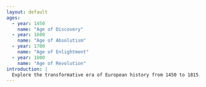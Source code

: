 ```yaml
---
layout: default
ages:
  - year: 1450
    name: "Age of Discovery"
  - year: 1600
    name: "Age of Absolutism"
  - year: 1700
    name: "Age of Enlightment"
  - year: 1800
    name: "Age of Revolution"
introduction: |
  Explore the transformative era of European history from 1450 to 1815, a period that bridges the late Middle Ages with the rise of modern Europe. This epoch is characterized by exploration, the rise of centralized governments, and the emergence of recognizable nation-states. It was also a time of conflict, such as the Thirty Years' War, which involved many major European powers and resulted in widespread devastation. From the Renaissance and the Reformation to the Enlightenment and the Napoleonic Wars, discover how these events shaped the continent and the world.
---
```

